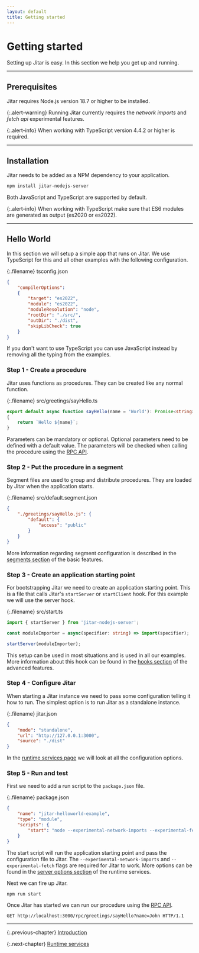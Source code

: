 ```yaml
---
layout: default
title: Getting started
---
```


# Getting started

Setting up Jitar is easy. In this section we help you get up and running.

---

## Prerequisites

Jitar requires Node.js version 18.7 or higher to be installed.

{:.alert-warning}
Running Jitar currently requires the *network imports* and *fetch api* experimental features.

{:.alert-info}
When working with TypeScript version 4.4.2 or higher is required.

---

## Installation

Jitar needs to be added as a NPM dependency to your application.

```bash
npm install jitar-nodejs-server
```

Both JavaScript and TypeScript are supported by default.

{:.alert-info}
When working with TypeScript make sure that ES6 modules are generated as output (es2020 or es2022).

---

## Hello World

In this section we will setup a simple app that runs on Jitar. We use TypeScript for this and all other examples with the following configuration.

{:.filename}
tsconfig.json

```json
{
    "compilerOptions":
    {
        "target": "es2022",
        "module": "es2022",
        "moduleResolution": "node",
        "rootDir": "./src/",
        "outDir": "./dist",
        "skipLibCheck": true
    }
}
```

If you don't want to use TypeScript you can use JavaScript instead by removing all the typing from the examples.

### Step 1 - Create a procedure

Jitar uses functions as procedures. They can be created like any normal function.

{:.filename}
src/greetings/sayHello.ts

```ts
export default async function sayHello(name = 'World'): Promise<string>
{
    return `Hello ${name}`;
}
```

Parameters can be mandatory or optional. Optional parameters need to be defined with a default value. The parameters will be checked when calling the procedure using the [RPC API](05_advanced_features#apis).

### Step 2 - Put the procedure in a segment

Segment files are used to group and distribute procedures. They are loaded by Jitar when the application starts.

{:.filename}
src/default.segment.json

```json
{
    "./greetings/sayHello.js": {
        "default": {
            "access": "public"
        }
    }
}
```

More information regarding segment configuration is described in the [segments section](04_basic_features#segments) of the basic features.

### Step 3 - Create an application starting point

For bootstrapping Jitar we need to create an application starting point. This is a file that calls Jitar's ``startServer`` or ``startClient`` hook. For this example we will use the server hook.

{:.filename}
src/start.ts

```ts
import { startServer } from 'jitar-nodejs-server';

const moduleImporter = async(specifier: string) => import(specifier);

startServer(moduleImporter);
```

This setup can be used in most situations and is used in all our examples. More information about this hook can be found in the [hooks section](05_advanced_features#hooks) of the advanced features.

### Step 4 - Configure Jitar

When starting a Jitar instance we need to pass some configuration telling it how to run. The simplest option is to run Jitar as a standalone instance.

{:.filename}
jitar.json

```json
{
    "mode": "standalone",
    "url": "http://127.0.0.1:3000",
    "source": "./dist"
}
```

In the [runtime services page](03_runtime_services) we will look at all the configuration options.

### Step 5 - Run and test

First we need to add a run script to the ``package.json`` file.

{:.filename}
package.json

```json
{
    "name": "jitar-helloworld-example",
    "type": "module",
    "scripts": {
        "start": "node --experimental-network-imports --experimental-fetch dist/start.js --config=jitar.json"
    }
}
```

The start script will run the application starting point and pass the configuration file to Jitar. The ``--experimental-network-imports`` and ``--experimental-fetch`` flags are required for Jitar to work. More options can be found in the [server options section](03_runtime_services#server-options) of the runtime services.

Next we can fire up Jitar.

```bash
npm run start
```

Once Jitar has started we can run our procedure using the [RPC API](05_advanced_features#apis).

```http
GET http://localhost:3000/rpc/greetings/sayHello?name=John HTTP/1.1
```

---

{:.previous-chapter}
[Introduction](01_introduction)

{:.next-chapter}
[Runtime services](03_runtime_services)
